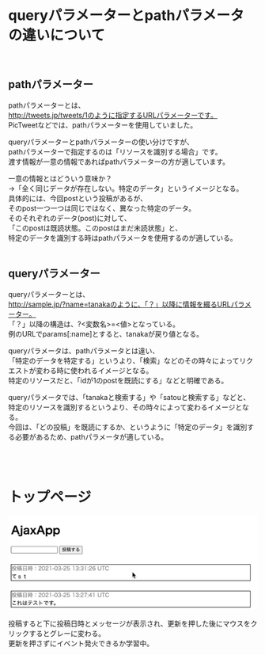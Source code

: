 # queryパラメーターとpathパラメータの違いについて
<br>

## pathパラメーター
pathパラメーターとは、  
http://tweets.jp/tweets/1のように指定するURLパラメーターです。  
PicTweetなどでは、pathパラメーターを使用していました。
  
queryパラメーターとpathパラメーターの使い分けですが、  
pathパラメーターで指定するのは「リソースを識別する場合」です。   
渡す情報が一意の情報であればpathパラメーターの方が適しています。  
  
一意の情報とはどういう意味か？  
→「全く同じデータが存在しない。特定のデータ」というイメージとなる。  
具体的には、今回postという投稿があるが、  
そのpost一つ一つは同じではなく、異なった特定のデータ。  
そのそれぞれのデータ(post)に対して、  
「このpostは既読状態。このpostはまだ未読状態」と、  
特定のデータを識別する時はpathパラメータを使用するのが適している。  
<br>
## queryパラメーター  
queryパラメーターとは、  
http://sample.jp/?name=tanakaのように、「？」以降に情報を綴るURLパラメーター。  
「？」以降の構造は、?<変数名>=<値>となっている。  
例のURLでparams[:name]とすると、tanakaが戻り値となる。  
  
queryパラメータは、pathパラメータとは違い、  
「特定のデータを特定する」というより、「検索」などのその時々によってリクエストが変わる時に使われるイメージとなる。  
特定のリソースだと、「idが1のpostを既読にする」などと明確である。  
  
queryパラメータでは、「tanakaと検索する」や「satouと検索する」などと、  
特定のリソースを識別するというより、その時々によって変わるイメージとなる。  
今回は、「どの投稿」を既読にするか、というように「特定のデータ」を識別する必要があるため、pathパラメータが適している。  
<br><br><br>
# トップページ
![テスト](/クリックで色が変わる.gif)

投稿すると下に投稿日時とメッセージが表示され、更新を押した後にマウスをクリックするとグレーに変わる。<br>
更新を押さずにイベント発火できるか学習中。
